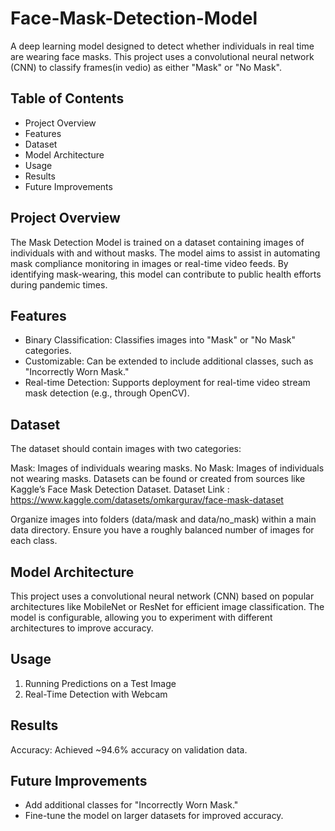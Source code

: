 # Face-Mask-Detection-Model
A deep learning model designed to detect whether individuals in real time are wearing face masks. This project uses a convolutional neural network (CNN) to classify frames(in vedio) as either "Mask" or "No Mask".

## Table of Contents
- Project Overview
- Features
- Dataset
- Model Architecture
- Usage
- Results
- Future Improvements



## Project Overview
The Mask Detection Model is trained on a dataset containing images of individuals with and without masks. The model aims to assist in automating mask compliance monitoring in images or real-time video feeds. By identifying mask-wearing, this model can contribute to public health efforts during pandemic times.

## Features
- Binary Classification: Classifies images into "Mask" or "No Mask" categories.
- Customizable: Can be extended to include additional classes, such as "Incorrectly Worn Mask."
- Real-time Detection: Supports deployment for real-time video stream mask detection (e.g., through OpenCV).

## Dataset
The dataset should contain images with two categories:

Mask: Images of individuals wearing masks.
No Mask: Images of individuals not wearing masks.
Datasets can be found or created from sources like Kaggle’s Face Mask Detection Dataset.
Dataset Link : https://www.kaggle.com/datasets/omkargurav/face-mask-dataset

Organize images into folders (data/mask and data/no_mask) within a main data directory.
Ensure you have a roughly balanced number of images for each class.

## Model Architecture
This project uses a convolutional neural network (CNN) based on popular architectures like MobileNet or ResNet for efficient image classification. The model is configurable, allowing you to experiment with different architectures to improve accuracy.

## Usage
1. Running Predictions on a Test Image
2. Real-Time Detection with Webcam

## Results
Accuracy: Achieved ~94.6% accuracy on validation data.


## Future Improvements
- Add additional classes for "Incorrectly Worn Mask."
- Fine-tune the model on larger datasets for improved accuracy.


